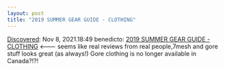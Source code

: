 ```yaml
---
layout: post
title: "2019 SUMMER GEAR GUIDE - CLOTHING"
---
```

[Discovered](http://rolandtanglao.com/2020/07/29/p1-blogthis-checkvist-list-links-to-blog/): Nov 8, 2021.18:49   benedicto: [2019 SUMMER GEAR GUIDE - CLOTHING](http://www.benedicto.co/new-page-51) <--- seems like real reviews from real people,7mesh and gore stuff looks great (as always!) Gore clothing is no longer available in Canada?!?!

